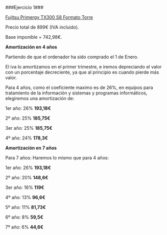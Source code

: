 ###Ejercicio 1###

[Fujitsu Primergy TX300 S8 Formato Torre](http://www.pccomponentes.com/fujitsu_primergy_tx300_s8_formato_torre.html)

Precio total de 899€ (IVA incluido).

Base imponible = 742,98€.

**Amortización en 4 años**

Partiendo de que el ordenador ha sido comprado el 1 de Enero.

El iva lo amortizamos en el primer trimestre, e iremos depreciando el valor con un porcentaje decreciente, ya que al principio es cuando pierde más valor.

Para 4 años, como el coeficiente maximo es de 26%, en equipos para tratamiento de la información y sistemas y programas informáticos, 
elegiremos una amortización de:

1er año: 26%  **193,18€**

2º año:  25%  **185,75€**

3er año: 25%  **185,75€**

4º año:  24%  **178,3€**

**Amortización en 7 años**

Para 7 años:
Haremos lo mismo que para 4 años:

1er año: 26%  **193,18€**

2º año:  20%  **148,6€**

3er año: 16%  **119€**

4º año:  13%  **96,6€**

5º año:  11%  **81,73€**

6º año:  8%   **59,5€**

7º año:  6%   **44,6€**




